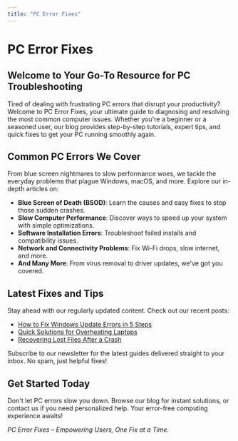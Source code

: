 ```yaml
---
title: "PC Error Fixes"
---
```


# PC Error Fixes

## Welcome to Your Go-To Resource for PC Troubleshooting

Tired of dealing with frustrating PC errors that disrupt your productivity? Welcome to PC Error Fixes, your ultimate guide to diagnosing and resolving the most common computer issues. Whether you're a beginner or a seasoned user, our blog provides step-by-step tutorials, expert tips, and quick fixes to get your PC running smoothly again.

## Common PC Errors We Cover

From blue screen nightmares to slow performance woes, we tackle the everyday problems that plague Windows, macOS, and more. Explore our in-depth articles on:

- **Blue Screen of Death (BSOD)**: Learn the causes and easy fixes to stop those sudden crashes.
- **Slow Computer Performance**: Discover ways to speed up your system with simple optimizations.
- **Software Installation Errors**: Troubleshoot failed installs and compatibility issues.
- **Network and Connectivity Problems**: Fix Wi-Fi drops, slow internet, and more.
- **And Many More**: From virus removal to driver updates, we've got you covered.

## Latest Fixes and Tips

Stay ahead with our regularly updated content. Check out our recent posts:

- [How to Fix Windows Update Errors in 5 Steps](link-to-article)
- [Quick Solutions for Overheating Laptops](link-to-article)
- [Recovering Lost Files After a Crash](link-to-article)

Subscribe to our newsletter for the latest guides delivered straight to your inbox. No spam, just helpful fixes!

## Get Started Today

Don't let PC errors slow you down. Browse our blog for instant solutions, or contact us if you need personalized help. Your error-free computing experience awaits! 

*PC Error Fixes – Empowering Users, One Fix at a Time.*